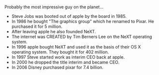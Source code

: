 Probably the most impressive guy on the planet...

- Steve Jobs was booted out of apple by the board in 1985.
- In 1986 he bought "The graphics group" which he renamed to Pixar. He purchased it for 5 million.
- After leaving apple he also founded NeXT.
- The internet was CREATED by Tim Berners Lee on the NeXT operating system.
- In 1996 apple bought NeXT and used it as the basis of their OS X operating system. They bought it for 402 million.
- In 1997 Steve started work as interim CEO back at apple.
- In 2000 he dropped the title interim and became CEO.
- In 2006 Disney purchased pixar for 7.4 billion.

